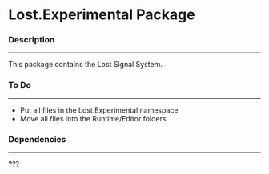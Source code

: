 # Lost.Experimental Package

### Description
----------------
This package contains the Lost Signal System.

### To Do
----------
* Put all files in the Lost.Experimental namespace
* Move all files into the Runtime/Editor folders

### Dependencies
-----------------
???
